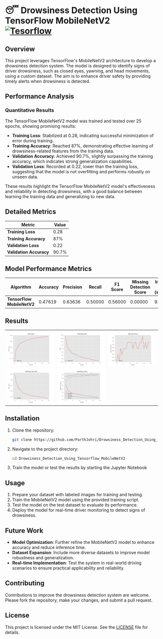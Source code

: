 # :sleeping: Drowsiness Detection Using TensorFlow MobileNetV2 [![Tesorflow](https://skillicons.dev/icons?i=tensorflow)](https://skillicons.dev)

## Overview
This project leverages TensorFlow's MobileNetV2 architecture to develop a drowsiness detection system. The model is designed to identify signs of driver drowsiness, such as closed eyes, yawning, and head movements, using a custom dataset. The aim is to enhance driver safety by providing timely alerts when drowsiness is detected.

## Performance Analysis
### Quantitative Results
The TensorFlow MobileNetV2 model was trained and tested over 25 epochs, showing promising results:

- **Training Loss**: Stabilized at 0.28, indicating successful minimization of error during training.
- **Training Accuracy**: Reached 87%, demonstrating effective learning of drowsiness-related features from the training data.
- **Validation Accuracy**: Achieved 90.7%, slightly surpassing the training accuracy, which indicates strong generalization capabilities.
- **Validation Loss**: Recorded at 0.22, lower than the training loss, suggesting that the model is not overfitting and performs robustly on unseen data.

These results highlight the TensorFlow MobileNetV2 model's effectiveness and reliability in detecting drowsiness, with a good balance between learning the training data and generalizing to new data.

## Detailed Metrics
| Metric                    | Value    |
|---------------------------|----------|
| **Training Loss**         | 0.28     |
| **Training Accuracy**     | 87%      |
| **Validation Loss**       | 0.22     |
| **Validation Accuracy**   | 90.7%    |

## Model Performance Metrics
| Algorithm          | Accuracy | Precision | Recall | F1 Score | Missing Detection Score | Inference Time (seconds) |
|--------------------|----------|-----------|--------|----------|-------------------------|--------------------------|
| **TensorFlow MobileNetV2** | 0.47619  | 0.63636   | 0.50000 | 0.56000  | 0.00000                 | 9.63751                  |

## Results
<table>
  <tr>
    <td><img src="https://github.com/ParthJohri/Drowsiness_Detection_Using_Tensorflow_MobileNetV2/blob/main/results/accuracy.png" alt="Training Accuracy Plot" style="width: 400px;"></td>
    <td><img src="https://github.com/ParthJohri/Drowsiness_Detection_Using_Tensorflow_MobileNetV2/blob/main/results/loss.png" alt="Training Loss Plot" style="width: 400px;"></td>
    <td><img src="https://github.com/ParthJohri/Drowsiness_Detection_Using_Tensorflow_MobileNetV2/blob/main/results/val_accuracy.png" alt="Validation Accuracy Plot" style="width: 400px;"></td>
  </tr>
  <tr>
    <td><img src="https://github.com/ParthJohri/Drowsiness_Detection_Using_Tensorflow_MobileNetV2/blob/main/results/val_loss.png" alt="Validation Loss Plot" style="width: 400px;"></td>
    <td><img src="https://github.com/ParthJohri/Drowsiness_Detection_Using_Tensorflow_MobileNetV2/blob/main/results/all_plots.png" alt="All Training and Validation Plots" style="width: 400px;"></td>
  </tr>
</table>


## Installation
1. Clone the repository:
   ```sh
   git clone https://github.com/ParthJohri/Drowsiness_Detection_Using_Tensorflow_MobileNetV2.git
   ```
2. Navigate to the project directory:
   ```sh
   cd Drowsiness_Detection_Using_Tensorflow_MobileNetV2
   ```
3. Train the model or test the results by starting the Jupyter Notebook


## Usage
1. Prepare your dataset with labeled images for training and testing.
2. Train the MobileNetV2 model using the provided training script.
3. Test the model on the test dataset to evaluate its performance.
4. Deploy the model for real-time driver monitoring to detect signs of drowsiness.

## Future Work
- **Model Optimization**: Further refine the MobileNetV2 model to enhance accuracy and reduce inference time.
- **Dataset Expansion**: Include more diverse datasets to improve model robustness and generalization.
- **Real-time Implementation**: Test the system in real-world driving scenarios to ensure practical applicability and reliability.

## Contributing
Contributions to improve the drowsiness detection system are welcome. Please fork the repository, make your changes, and submit a pull request.

## License
This project is licensed under the MIT License. See the [LICENSE](LICENSE) file for details.

